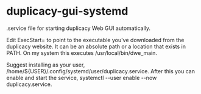 # duplicacy-gui-systemd
.service file for starting duplicacy Web GUI automatically.

Edit ExecStart= to point to the executable you've downloaded from the duplicacy website. It can be an absolute path or a location that exists in PATH. On my system this executes /usr/local/bin/dwe_main.

Suggest installing as your user, /home/${USER}/.config/systemd/user/duplicacy.service. After this you can enable and start the service, systemctl --user enable --now duplicacy.service.
